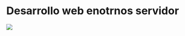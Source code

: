 <body>
<h1>
  Desarrollo web enotrnos servidor
</h1>

  <img src="https://www.caloryfrio.com/images/articulos/Frio-refrigeracion/Refrigeracion-salas-servidores.webp"/>
</body>
